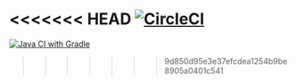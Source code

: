<<<<<<< HEAD
[![CircleCI](https://circleci.com/gh/kotebone/Patterns2/tree/master.svg?style=svg)](https://circleci.com/gh/kotebone/Patterns2/tree/master)
=======
[![Java CI with Gradle](https://github.com/kotebone/Patterns2/actions/workflows/gradle-publish.yml/badge.svg)](https://github.com/kotebone/Patterns2/actions/workflows/gradle-publish.yml)
>>>>>>> 9d850d95e3e37efcdea1254b9be8905a0401c541
